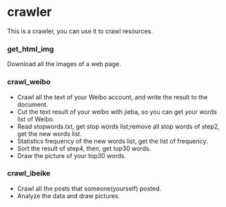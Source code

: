 # crawler

This is a crawler, you can use it to crawl resources.

### get_html_img

Download all the images of a web page.

### crawl_weibo

* Crawl all the text of your Weibo account, and write the result to the document.
* Cut the text result of your weibo with jieba, so you can get your words list of Weibo.
* Read stopwords.txt, get stop words list;remove all stop words of step2, get the new words list.
* Statistics frequency of the new words list, get the list of frequency.
* Sort the result of step4, then, get top30 words.
* Draw the picture of your top30 words.

### crawl_ibeike

* Crawl all the posts that someone(yourself) posted.
* Analyze the data and draw pictures.
